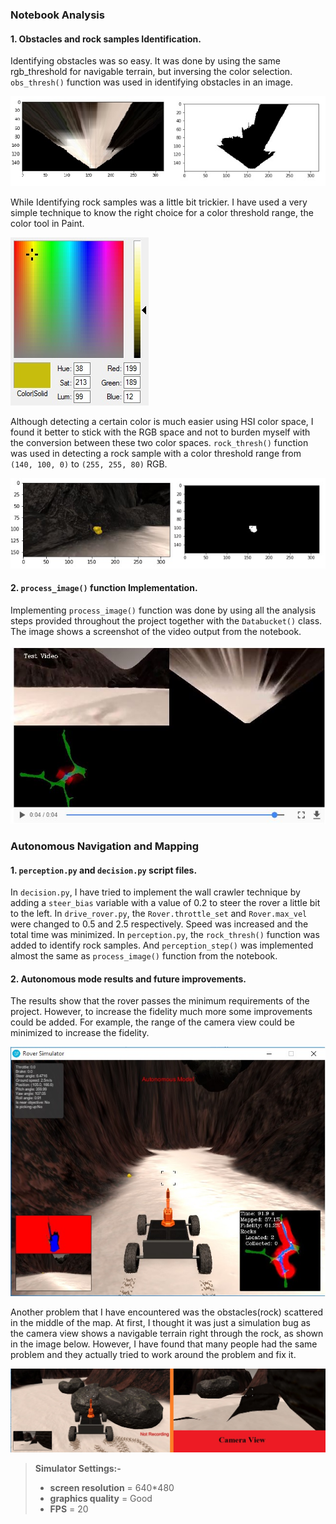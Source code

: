 ### Notebook Analysis
#### 1. Obstacles and rock samples Identification.
Identifying obstacles was so easy. It was done by using the same rgb_threshold for navigable terrain, but inversing the color selection. `obs_thresh()` function was used in identifying  obstacles in an image.

![alt text](obstacles.jpg)

While Identifying rock samples was a little bit trickier. I have used a very simple technique to know the right choice for a color threshold range, the color tool in Paint.

![alt text](Paint_color_tool.jpg)

Although detecting a certain color is much easier using HSI color space, I found it better to stick with the RGB space and not to burden myself with the conversion between these two color spaces.
`rock_thresh()` function was used in detecting a rock sample with a color threshold range from `(140, 100, 0)` to `(255, 255, 80)` RGB.

![alt text](rock_sample.jpg)


#### 2. `process_image()` function Implementation.
Implementing `process_image()` function was done by using all the analysis steps provided throughout the project together with the `Databucket()` class.
The image shows a screenshot of the video output from the notebook.

![alt text](test_video.jpg)

### Autonomous Navigation and Mapping

#### 1. `perception.py` and `decision.py` script files.
In `decision.py`, I have tried to implement the wall crawler technique by adding a `steer_bias` variable with a value of 0.2 to steer the rover a little bit to the left.
In `drive_rover.py`, the `Rover.throttle_set` and `Rover.max_vel` were changed to 0.5 and 2.5 respectively. Speed was increased and the total time was minimized.
In `perception.py`, the `rock_thresh()` function was added to identify rock samples. And `perception_step()` was implemented almost the same as `process_image()` function from the notebook.


#### 2. Autonomous mode results and future improvements.
The results show that the rover passes the minimum requirements of the project. However, to increase the fidelity much more some improvements could be added. For example, the range of the camera view could be minimized to increase the fidelity.

![alt text](autonomous_mode.jpg)

Another problem that I have encountered was the obstacles(rock) scattered in the middle of the map. At first, I thought it was just a simulation bug as the camera view shows a navigable terrain right through the rock, as shown in the image below. However, I have found that many people had the same problem and they actually tried to work around the problem and fix it.

![alt text](rock_obstacle.jpg)


> **Simulator Settings:-**
> - **screen resolution** = 640*480
> - **graphics quality** = Good
> - **FPS** = 20

